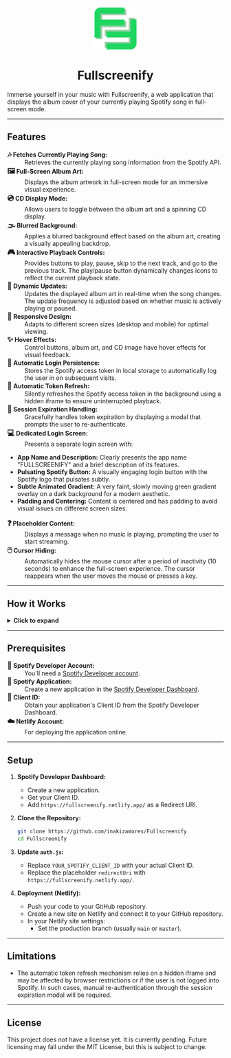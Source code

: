 <div align="center">

<a href="https://fullscreenify.netlify.app/">
    <img src="favicon/favicon.svg" alt="Fullscreenify Logo" width="100">
</a>

# Fullscreenify

</div>

Immerse yourself in your music with Fullscreenify, a web application that displays the album cover of your currently playing Spotify song in full-screen mode.

---

## Features

<dl>
  <dt><b><span style="font-size: 1.2em;">🎶</span> Fetches Currently Playing Song:</b></dt>
  <dd>Retrieves the currently playing song information from the Spotify API.</dd>

  <dt><b><span style="font-size: 1.2em;">🖼️</span> Full-Screen Album Art:</b></dt>
  <dd>Displays the album artwork in full-screen mode for an immersive visual experience.</dd>

  <dt><b><span style="font-size: 1.2em;">💿</span> CD Display Mode:</b></dt>
  <dd>Allows users to toggle between the album art and a spinning CD display.</dd>

  <dt><b><span style="font-size: 1.2em;">🌫️</span> Blurred Background:</b></dt>
  <dd>Applies a blurred background effect based on the album art, creating a visually appealing backdrop.</dd>

  <dt><b><span style="font-size: 1.2em;">🎮</span> Interactive Playback Controls:</b></dt>
  <dd>Provides buttons to play, pause, skip to the next track, and go to the previous track. The play/pause button dynamically changes icons to reflect the current playback state.</dd>

  <dt><b><span style="font-size: 1.2em;">🔄</span> Dynamic Updates:</b></dt>
  <dd>Updates the displayed album art in real-time when the song changes. The update frequency is adjusted based on whether music is actively playing or paused.</dd>

  <dt><b><span style="font-size: 1.2em;">📱</span> Responsive Design:</b></dt>
  <dd>Adapts to different screen sizes (desktop and mobile) for optimal viewing.</dd>

  <dt><b><span style="font-size: 1.2em;">✨</span> Hover Effects:</b></dt>
  <dd>Control buttons, album art, and CD image have hover effects for visual feedback.</dd>

  <dt><b><span style="font-size: 1.2em;">🔐</span> Automatic Login Persistence:</b></dt>
  <dd>Stores the Spotify access token in local storage to automatically log the user in on subsequent visits.</dd>

  <dt><b><span style="font-size: 1.2em;">🔄</span> Automatic Token Refresh:</b></dt>
  <dd>Silently refreshes the Spotify access token in the background using a hidden iframe to ensure uninterrupted playback.</dd>

  <dt><b><span style="font-size: 1.2em;">🚨</span> Session Expiration Handling:</b></dt>
  <dd>Gracefully handles token expiration by displaying a modal that prompts the user to re-authenticate.</dd>

  <dt><b><span style="font-size: 1.2em;">💻</span> Dedicated Login Screen:</b></dt>
  <dd>Presents a separate login screen with:</dd>
    <ul>
        <li><b>App Name and Description:</b> Clearly presents the app name "FULLSCREENIFY" and a brief description of its features.</li>
        <li><b>Pulsating Spotify Button:</b> A visually engaging login button with the Spotify logo that pulsates subtly.</li>
        <li><b>Subtle Animated Gradient:</b> A very faint, slowly moving green gradient overlay on a dark background for a modern aesthetic.</li>
        <li><b>Padding and Centering:</b> Content is centered and has padding to avoid visual issues on different screen sizes.</li>
    </ul>

  <dt><b><span style="font-size: 1.2em;">❓</span> Placeholder Content:</b></dt>
  <dd>Displays a message when no music is playing, prompting the user to start streaming.</dd>

  <dt><b><span style="font-size: 1.2em;">🖱️</span> Cursor Hiding:</b></dt>
  <dd>Automatically hides the mouse cursor after a period of inactivity (10 seconds) to enhance the full-screen experience. The cursor reappears when the user moves the mouse or presses a key.</dd>
</dl>

---

## How it Works

<details>
<summary><b>Click to expand</b></summary>

The application consists of the following core components:

-   **Authentication (`auth.js`):**
    -   Handles user authentication with Spotify using the OAuth 2.0 flow.
    -   Implements a dedicated login screen that appears before the main content is loaded.
    -   Redirects users to the Spotify login page to grant access to their account.
    -   Retrieves the access token and its expiration time after successful login and stores them in the browser's local storage.
    -   Implements automatic token refresh using a hidden iframe:
        -   A hidden iframe is created and loads the Spotify authorization URL with `show_dialog=false` to attempt silent re-authentication.
        -   If the user is still logged into Spotify and the browser allows it, Spotify redirects back within the iframe without user interaction.
        -   The main app window listens for a message from the iframe containing the new access token.
        -   The access token and expiration time are updated in local storage.
        -   This process is scheduled to run shortly before the current token expires.
    -   Handles session expiration by detecting 401 errors from the Spotify API and displaying a re-authentication modal.
    -   Provides a logout function that clears the stored token and expiration time.

-   **API Interaction (`api.js`):**
    -   Communicates with the Spotify Web API to fetch data and control playback.
    -   Provides functions to:
        -   Get the currently playing song (`getCurrentlyPlaying`).
        -   Play a song (`playSong`).
        -   Pause a song (`pauseSong`).
        -   Skip to the next song (`nextSong`).
        -   Go to the previous song (`prevSong`).
    -   Handles API errors, specifically 401 errors to detect token expiration.

-   **User Interface (`app.js`):**
    -   Manages the UI elements and updates them based on the song data.
    -   Sets the album art as the full-screen background and applies the blur effect.
    -   Dynamically updates the play/pause button icon based on the current playback state.
    -   Implements intelligent polling to update the UI at different intervals depending on whether music is playing or paused.
    -   Handles the display and behavior of the session expiration modal.
    -   Provides a toggle to switch between album art and CD display.
    -   Displays placeholder content when no music is playing.
    -   Schedules the token refresh mechanism.
    -   Implements cursor hiding after a period of inactivity to improve the full-screen viewing experience.

-   **Styling (`style.css`):**
    -   Defines the visual appearance of the application, including layout, colors, typography, and animations.
    -   Creates the full-screen album art display with the blurred background effect.
    -   Styles the control buttons and adds hover effects.
    -   Styles the CD display with a rotation animation.
    -   Creates a dedicated login screen with:
        -   A centered layout with appropriate padding.
        -   A large, all-caps "FULLSCREENIFY" title.
        -   A brief app description.
        -   A pulsating Spotify login button with a subtle glow effect.
        -   A very subtle, animated background gradient.
    -   Styles the session expiration modal.
    -   Ensures responsiveness across different screen sizes.

</details>

---

## Prerequisites

<dl>
  <dt><b><span style="font-size: 1.2em;">🔐</span> Spotify Developer Account:</b></dt>
  <dd>You'll need a <a href="https://developer.spotify.com/dashboard/">Spotify Developer account</a>.</dd>

  <dt><b><span style="font-size: 1.2em;">📱</span> Spotify Application:</b></dt>
  <dd>Create a new application in the <a href="https://developer.spotify.com/dashboard/">Spotify Developer Dashboard</a>.</dd>

  <dt><b><span style="font-size: 1.2em;">🔑</span> Client ID:</b></dt>
  <dd>Obtain your application's Client ID from the Spotify Developer Dashboard.</dd>

  <dt><b><span style="font-size: 1.2em;">☁️</span> Netlify Account:</b></dt>
  <dd>For deploying the application online.</dd>
</dl>

---

## Setup

1. **Spotify Developer Dashboard:**
    -   Create a new application.
    -   Get your Client ID.
    -   Add `https://fullscreenify.netlify.app/` as a Redirect URI.
2. **Clone the Repository:**

    ```bash
    git clone https://github.com/inakizamores/Fullscreenify
    cd Fullscreenify
    ```
3. **Update `auth.js`:**
    -   Replace `YOUR_SPOTIFY_CLIENT_ID` with your actual Client ID.
    -   Replace the placeholder `redirectUri` with `https://fullscreenify.netlify.app/`.
4. **Deployment (Netlify):**
    -   Push your code to your GitHub repository.
    -   Create a new site on Netlify and connect it to your GitHub repository.
    -   In your Netlify site settings:
        -   Set the production branch (usually `main` or `master`).

---

## Limitations

-   The automatic token refresh mechanism relies on a hidden iframe and may be affected by browser restrictions or if the user is not logged into Spotify. In such cases, manual re-authentication through the session expiration modal will be required.

---

## License

This project does not have a license yet. It is currently pending. Future licensing may fall under the MIT License, but this is subject to change.